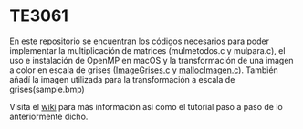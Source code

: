# TE3061

En este repositorio se encuentran los códigos necesarios para poder implementar la multiplicación de matrices (mulmetodos.c y mulpara.c), el uso e instalación de OpenMP en macOS y la transformación de una imagen a color en escala de grises ([ImageGrises.c](https://github.com/rhm02/TE3061/blob/master/ImageGrises.c) y [mallocImagen.c](https://github.com/rhm02/TE3061/blob/master/mallocImagen.c)).
También añadí la imagen utilizada para la transformación a escala de grises(sample.bmp)

Visita el [wiki](https://github.com/rhm02/TE3061/wiki) para más información así como el tutorial paso a paso de lo anteriormente dicho.
